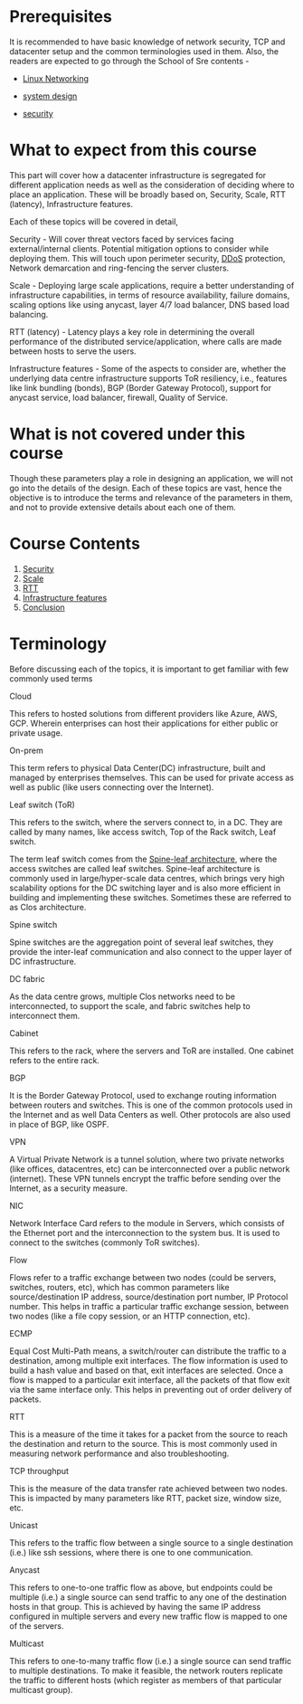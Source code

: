 
# Prerequisites

It is recommended to have basic knowledge of network security, TCP and
datacenter setup and the common terminologies used in them. Also, the
readers are expected to go through the School of Sre contents - 

- [Linux Networking](http://linkedin.github.io/school-of-sre/level101/linux_networking/intro/)

- [system design](http://linkedin.github.io/school-of-sre/level101/systems_design/intro/)

- [security](http://linkedin.github.io/school-of-sre/level101/security/intro/)

# What to expect from this course

This part will cover how a datacenter infrastructure is segregated for different
application needs as well as the consideration of deciding where to
place an application. These will be broadly based on, Security, Scale,
RTT (latency), Infrastructure features.

Each of these topics will be covered in detail,

Security - Will cover threat vectors faced by services facing
external/internal clients. Potential mitigation options to consider
while deploying them. This will touch upon perimeter security, [DDoS](https://en.wikipedia.org/wiki/Denial-of-service_attack)
protection, Network demarcation and ring-fencing the server clusters.

Scale - Deploying large scale applications, require a better
understanding of infrastructure capabilities, in terms of resource
availability, failure domains, scaling options like using anycast, layer
4/7 load balancer, DNS based load balancing.

RTT (latency) - Latency plays a key role in determining the overall
performance of the distributed service/application, where calls are made
between hosts to serve the users.

Infrastructure features - Some of the aspects to consider are, whether
the underlying data centre infrastructure supports ToR resiliency, i.e.,
features like link bundling (bonds), BGP (Border Gateway Protocol), support for anycast service,
load balancer, firewall, Quality of Service.

# What is not covered under this course

Though these parameters play a role in designing an application, we will
not go into the details of the design. Each of these topics are vast, hence the objective is to introduce the terms and relevance of the parameters in them, and not to provide extensive details about each one of them.

#  Course Contents
1. [Security](http://linkedin.github.io/school-of-sre/level102/networking/security/)
2. [Scale](https://linkedin.github.io/school-of-sre/level102/networking/scale/)
3. [RTT](http://linkedin.github.io/school-of-sre/level102/networking/rtt/)
4. [Infrastructure features](http://linkedin.github.io/school-of-sre/level102/networking/Infrastructure-features/)
5. [Conclusion](http://linkedin.github.io/school-of-sre/level102/networking/Conclusion/)


# Terminology
 
Before discussing each of the topics, it is important to get familiar with few commonly used terms
 
Cloud
 
This refers to hosted solutions from different providers like Azure, AWS, GCP. Wherein enterprises can host their applications for either public or private usage.
 
On-prem
 
This term refers to physical Data Center(DC) infrastructure, built and managed by enterprises themselves. This can be used for private access as well as public (like users connecting over the Internet).
 
Leaf switch (ToR)
 
This refers to the switch, where the servers connect to, in a DC. They are called by many names, like access switch, Top of the Rack switch, Leaf switch.
 
The term leaf switch comes from the [Spine-leaf architecture](https://searchdatacenter.techtarget.com/definition/Leaf-spine), where the access switches are called leaf switches. Spine-leaf architecture is commonly used in large/hyper-scale data centres, which brings very high scalability options for the DC switching layer and is also more efficient in building and implementing these switches. Sometimes these are referred to as Clos architecture.
 
Spine switch
 
Spine switches are the aggregation point of several leaf switches, they provide the inter-leaf communication and also connect to the upper layer of DC infrastructure.
 
DC fabric
 
As the data centre grows, multiple Clos networks need to be interconnected, to support the scale, and fabric switches help to interconnect them.
 
Cabinet
 
This refers to the rack, where the servers and ToR are installed. One cabinet refers to the entire rack.
 
BGP
 
It is the Border Gateway Protocol, used to exchange routing information between routers and switches. This is one of the common protocols used in the Internet and as well Data Centers as well. Other protocols are also used in place of BGP, like OSPF.
 
VPN
 
A Virtual Private Network is a tunnel solution, where two private networks (like offices, datacentres, etc) can be interconnected over a public network (internet). These VPN tunnels encrypt the traffic before sending over the Internet, as a security measure.
 
NIC
 
Network Interface Card refers to the module in Servers, which consists of the Ethernet port and the interconnection to the system bus. It is used to connect to the switches (commonly ToR switches).
 
Flow
 
Flows refer to a traffic exchange between two nodes (could be servers, switches, routers, etc), which has common parameters like source/destination IP address, source/destination port number, IP Protocol number. This helps in traffic a particular traffic exchange session, between two nodes (like a file copy session, or an HTTP connection, etc).
 
ECMP
 
Equal Cost Multi-Path means, a switch/router can distribute the traffic to a destination, among multiple exit interfaces. The flow information is used to build a hash value and based on that, exit interfaces are selected. Once a flow is mapped to a particular exit interface, all the packets of that flow exit via the same interface only. This helps in preventing out of order delivery of packets.
 
RTT
 
This is a measure of the time it takes for a packet from the source to reach the destination and return to the source. This is most commonly used in measuring network performance and also troubleshooting.
 
TCP throughput
 
This is the measure of the data transfer rate achieved between two nodes. This is impacted by many parameters like RTT, packet size, window size, etc.

Unicast

This refers to the traffic flow between a single source to a single destination (i.e.) like ssh sessions, where there is one to one communication.

Anycast

This refers to one-to-one traffic flow as above, but endpoints could be multiple (i.e.) a single source can send traffic to any one of the destination hosts in that group. This is achieved by having the same IP address configured in multiple servers and every new traffic flow is mapped to one of the servers.

Multicast

This refers to one-to-many traffic flow (i.e.) a single source can send traffic to multiple destinations. To make it feasible, the network routers replicate the traffic to different hosts (which register as members of that particular multicast group).
